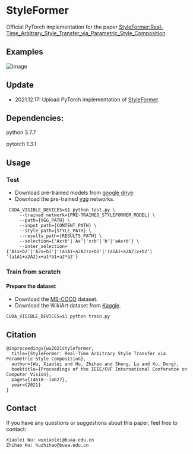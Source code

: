 # StyleFormer
Official PyTorch implementation for the paper [StyleFormer:Real-Time_Arbitrary_Style_Transfer_via_Parametric_Style_Composition](https://openaccess.thecvf.com/content/ICCV2021/papers/Wu_StyleFormer_Real-Time_Arbitrary_Style_Transfer_via_Parametric_Style_Composition_ICCV_2021_paper.pdf)

## Examples
![image](https://user-images.githubusercontent.com/53161080/146366097-1c314181-1d6e-4eb7-af5a-d6b17eece7a8.png)

## Update
* 2021.12.17: Upload PyTorch implementation of [StyleFormer](https://openaccess.thecvf.com/content/ICCV2021/papers/Wu_StyleFormer_Real-Time_Arbitrary_Style_Transfer_via_Parametric_Style_Composition_ICCV_2021_paper.pdf).


## Dependencies:
python 3.7.7

pytorch 1.3.1

## Usage
### Test
* Download pre-trained models from [google drive](https://drive.google.com/drive/folders/1l53CJxbMiaU7c17laAT9d8Q_a4arxI28).
* Download the pre-trained [vgg](https://drive.google.com/drive/folders/19F3dti6Oo_vVxgpgLiDGK4DFbckXfOD-) networks.
```
 CUDA_VISIBLE_DEVICES=$1 python test.py \
     --trained_network={PRE-TRAINED_STYLEFORMER_MODEL} \
     --path={VGG_PATH} \
     --input_path={CONTENT_PATH} \
     --style_path={STYLE_PATH} \
     --results_path={RESULTS_PATH} \
     --selection={'Ax+b'|'Ax'|'x+b'|'b'|'aAx+b'} \
     --inter_selection={'A1x+b2'|'A2x+b1'|'(a1A1+a2A2)x+b1'|'(a1A1+a2A2)x+b2'| '(a1A1+a2A2)x+a1*b1+a2*b2'} 
```
### Train from scratch
#### Prepare the dataset
- Download the [MS-COCO](http://msvocds.blob.core.windows.net/coco2014/train2014.zip) dataset.
- Download the WikiArt dataset from [Kaggle](https://www.kaggle.com/c/painter-by-numbers).

```
CUDA_VISIBLE_DEVICES=$1 python train.py 
```

## Citation
```
@inproceedings{wu2021styleformer,
  title={StyleFormer: Real-Time Arbitrary Style Transfer via Parametric Style Composition},
  author={Wu, Xiaolei and Hu, Zhihao and Sheng, Lu and Xu, Dong},
  booktitle={Proceedings of the IEEE/CVF International Conference on Computer Vision},
  pages={14618--14627},
  year={2021}
}
```

## Contact
If you have any questions or suggestions about this paper, feel free to contact:
```
Xiaolei Wu: wuxiaolei@buaa.edu.cn
Zhihao Hu: huzhihao@buaa.edu.cn
```
